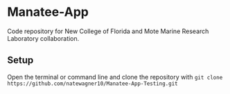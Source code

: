 # Manatee-App

Code repository for New College of Florida and Mote Marine Research Laboratory collaboration.

## Setup

Open the terminal or command line and clone the repository with `git clone https://github.com/natewagner10/Manatee-App-Testing.git`

